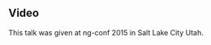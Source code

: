 <!--
{
"name" : "state-of-angular-1",
"version" : "0.1",
"title" : "State of Angular 1",
"description" : "TBD",
"homepage" : "https://www.youtube.com/embed/ihAeffWJEIc",
"canonicalSource" : "https://www.youtube.com/embed/ihAeffWJEIc",
"freshnessDate" : 2015-03-05,
"license" : "All Rights Reserved"
}
-->

<!-- @section -->

## Video

This talk was given at ng-conf 2015 in Salt Lake City Utah.

<!-- @asset, "contentType": "outlearn/video", "provider": "youtube", "url": "https://www.youtube.com/embed/ihAeffWJEIc" -->
